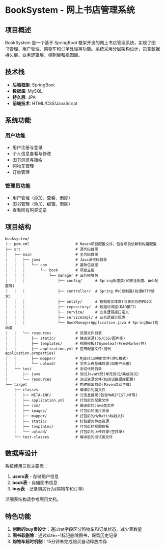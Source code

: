 # BookSystem - 网上书店管理系统

## 项目概述

BookSystem 是一个基于 SpringBoot 框架开发的网上书店管理系统，实现了图书管理、用户管理、购物车和订单处理等功能。系统采用分层架构设计，包含数据持久层、业务逻辑层、控制层和视图层。

## 技术栈

- **后端框架**: SpringBoot
- **数据库**: MySQL
- **持久层**: JPA
- **前端技术**: HTML/CSS/JavaScript

## 系统功能

### 用户功能
- 用户注册与登录
- 个人信息查看与修改
- 图书浏览与搜索
- 购物车管理
- 订单管理

### 管理员功能
- 用户管理（添加、查看、删除）
- 图书管理（添加、编辑、删除）
- 查看所有购买记录

## 项目结构

```
booksystem/
├── pom.xml                     # Maven项目配置文件，包含项目依赖和构建配置
├── src                         # 源代码目录
│   ├── main                    # 主代码目录
│   │   ├── java                # Java源代码目录
│   │   │   └── com             # 基础包路径
│   │   │       └── book        # 项目主包
│   │   │           └── manager # 业务模块包
│   │   │               ├── config/      # Spring配置类(如安全配置、Web配置等)
│   │   │               ├── controller/  # Spring MVC控制器(处理HTTP请求)
│   │   │               ├── entity/      # 数据库实体类(与表对应的POJO)
│   │   │               ├── repository/  # 数据访问层(DAO接口)
│   │   │               ├── service/     # 业务逻辑接口定义
│   │   │               ├── serviceImpl/ # 业务逻辑实现类
│   │   │               └── BookManagerApplication.java # SpringBoot启动类
│   │   └── resources           # 资源文件目录
│   │       ├── static/         # 静态资源(JS/CSS/图片等)
│   │       ├── templates/      # 视图模板(Thymeleaf/FreeMarker等)
│   │       ├── application.yml # 应用配置文件(替代application.properties)
│   │       ├── mapper/         # MyBatis映射文件(XML格式)
│   │       └── upload/         # 文件上传存储目录(如用户头像)
│   └── test                    # 测试代码目录
│       ├── java                # 测试Java代码(单元测试/集成测试)
│       └── resources           # 测试资源文件(如测试数据库配置)
└── target                      # 构建输出目录(Maven自动生成)
    ├── classes                 # 编译后的类文件
    │   ├── META-INF/           # 元信息目录(包含MANIFEST.MF等)
    │   ├── application.yml     # 打包后的配置文件
    │   ├── com/                # 编译后的Java类文件
    │   ├── images/             # 打包后的图片资源
    │   ├── mapper/             # 打包后的MyBatis映射文件
    │   ├── static/             # 打包后的静态资源
    │   ├── templates/          # 打包后的视图模板
    │   └── upload/             # 打包后的上传目录(空目录)
    └── test-classes            # 编译后的测试类文件
```

## 数据库设计

系统使用三张主要表：

1. **users表** - 存储用户信息
2. **book表** - 存储图书信息
3. **buy表** - 记录购买行为(购物车和订单)

详细表结构请参考项目文档。

## 特色功能

1. **创新的buy表设计**：通过ret字段区分购物车和订单状态，减少表数量
2. **图书软删除**：通过size=-1标记删除图书，保留历史记录
3. **购物车超时机制**：15分钟未完成购买自动释放库存

